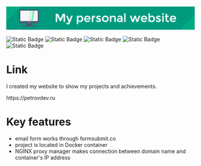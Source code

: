 <p align="center">
  <img src="img/my_banner.png"/>
</p>
<p>
  <img alt="Static Badge" src="https://img.shields.io/badge/html-blue">
  <img alt="Static Badge" src="https://img.shields.io/badge/css-green">
  <img alt="Static Badge" src="https://img.shields.io/badge/javascript-red">
  <img alt="Static Badge" src="https://img.shields.io/badge/docker-black">
  <img alt="Static Badge" src="https://img.shields.io/badge/release_date-December_2023-red">
</p>

# Link
I created my website to show my projects and achievements.
<p>
  https://petrovdev.ru
</p>

# Key features

- email form works through formsubmit.co
- project is located in Docker container
- NGINX proxy manager makes connection between domain name and container's IP address 





